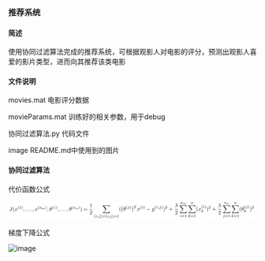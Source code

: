 ### 推荐系统
#### 简述
使用协同过滤算法完成的推荐系统，可根据观影人对电影的评分，预测出观影人喜爱的影片类型，进而向其推荐该类电影

#### 文件说明
movies.mat 电影评分数据

movieParams.mat 训练好的相关参数，用于debug

协同过滤算法.py 代码文件

image README.md中使用到的图片

#### 协同过滤算法

代价函数公式

![image](https://github.com/jiaozi12/Algorithmic-Implementation/blob/master/%E6%9C%BA%E5%99%A8%E5%AD%A6%E4%B9%A0/%E6%8E%A8%E8%8D%90%E7%B3%BB%E7%BB%9F/images/%E4%BB%A3%E4%BB%B7%E5%87%BD%E6%95%B0%E5%85%AC%E5%BC%8F.png)

梯度下降公式

![image]()
